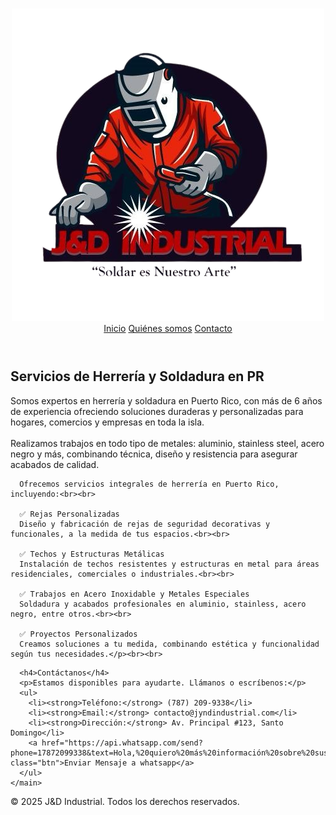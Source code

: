 <html lang="es">
<head>
  <meta charset="UTF-8" />
  <meta name="viewport" content="width=device-width, initial-scale=1.0"/>
  <title>Inicio | J&D INDUSTRIAL</title>
  <link rel="stylesheet" href="/estilos.css" />
</head>
<body>
  <header>
    <h1></h1>
    <a href="#inicio">
      <img src="/logo.png" class="logo-img" alt="logo">
    </a>
    <nav>
      <a href="inicio.html">Inicio</a> 
      <a href="quienes_somos.html">Quiénes somos</a>
      <a href="contacto.html">Contacto</a>
    </nav>
  </header>


  
  <main class="contenido">
    <h2>Servicios de Herrería y Soldadura en PR</h2>
      Somos expertos en herrería y soldadura en Puerto Rico, con más de 6 años de experiencia ofreciendo soluciones duraderas y personalizadas para hogares, comercios y empresas en toda la isla.<br><br>
      Realizamos trabajos en todo tipo de metales: aluminio, stainless steel, acero negro y más, combinando técnica, diseño y resistencia para asegurar acabados de calidad.<br>
      
      Ofrecemos servicios integrales de herrería en Puerto Rico, incluyendo:<br><br>
      
      ✅ Rejas Personalizadas
      Diseño y fabricación de rejas de seguridad decorativas y funcionales, a la medida de tus espacios.<br><br>
      
      ✅ Techos y Estructuras Metálicas
      Instalación de techos resistentes y estructuras en metal para áreas residenciales, comerciales o industriales.<br><br>
      
      ✅ Trabajos en Acero Inoxidable y Metales Especiales
      Soldadura y acabados profesionales en aluminio, stainless, acero negro, entre otros.<br><br>
      
      ✅ Proyectos Personalizados
      Creamos soluciones a tu medida, combinando estética y funcionalidad según tus necesidades.</p><br><br>
  </main>

  <main class="hero">
  
      <h4>Contáctanos</h4>
      <p>Estamos disponibles para ayudarte. Llámanos o escríbenos:</p>
      <ul>
        <li><strong>Teléfono:</strong> (787) 209-9338</li>
        <li><strong>Email:</strong> contacto@jyndindustrial.com</li>
        <li><strong>Dirección:</strong> Av. Principal #123, Santo Domingo</li>
        <a href="https://api.whatsapp.com/send?phone=17872099338&text=Hola,%20quiero%20más%20información%20sobre%20sus%20servicios" class="btn">Enviar Mensaje a whatsapp</a>
      </ul>
    </main>
  </main>

  <footer>
    <p>&copy; 2025 J&D Industrial. Todos los derechos reservados.</p>
  </footer>
</body>
</html>
